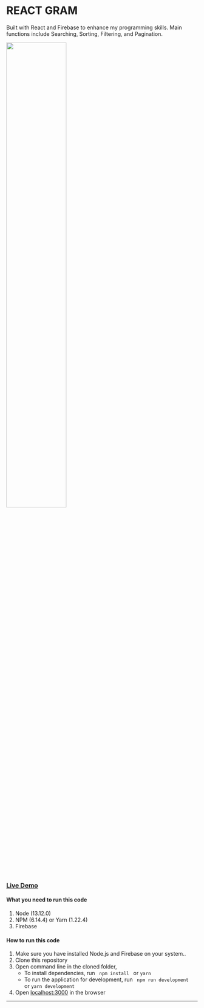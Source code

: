 # REACT GRAM
 Built with React and Firebase to enhance my programming skills. Main functions include Searching, Sorting, Filtering, and Pagination. 

<img align="center" src="https://s3-ap-southeast-1.amazonaws.com/tilentaps.com/projectImages/react-gram.jpg" width="56%">

### [Live Demo](https://card-project-6d96a.web.app/)

#### What you need to run this code
1. Node (13.12.0)
2. NPM (6.14.4) or Yarn (1.22.4)
3. Firebase

####  How to run this code
1. Make sure you have installed Node.js and Firebase on your system..
2. Clone this repository
4. Open command line in the cloned folder,
   - To install dependencies, run ```  npm install  ``` or ``` yarn ```
   - To run the application for development, run ```  npm run development  ``` or ``` yarn development ```
5. Open [localhost:3000](http://localhost:3000/) in the browser
----
